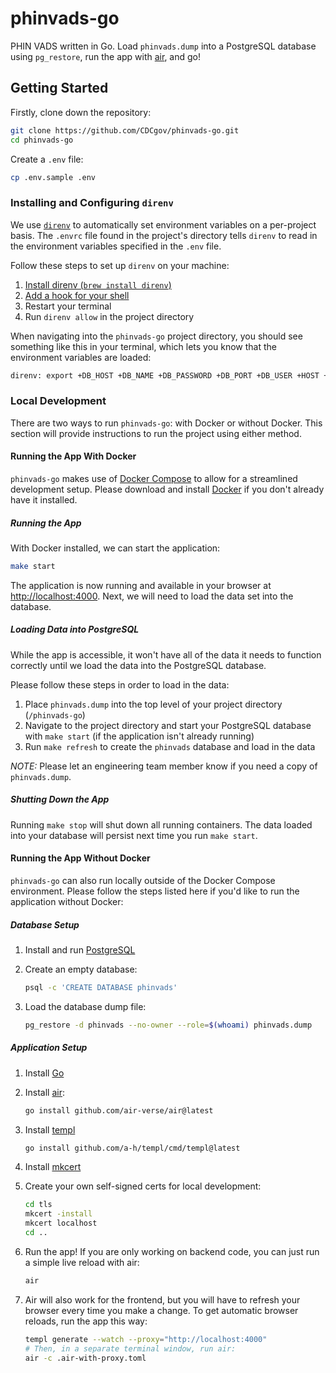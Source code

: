 # phinvads-go

PHIN VADS written in Go. Load `phinvads.dump` into a PostgreSQL database using `pg_restore`, run the app with [air](https://github.com/air-verse/air), and go!

## Getting Started

Firstly, clone down the repository:

```bash
git clone https://github.com/CDCgov/phinvads-go.git
cd phinvads-go
```

Create a `.env` file:

```bash
cp .env.sample .env
```

### Installing and Configuring `direnv`

We use [`direnv`](https://direnv.net/) to automatically set environment variables on a per-project basis. The `.envrc` file found in the project's directory tells `direnv` to read in the environment variables specified in the `.env` file.

Follow these steps to set up `direnv` on your machine:

1. [Install direnv (`brew install direnv`)](https://direnv.net/docs/installation.html)
2. [Add a hook for your shell](https://direnv.net/docs/hook.html)
3. Restart your terminal
4. Run `direnv allow` in the project directory

When navigating into the `phinvads-go` project directory, you should see something like this in your terminal, which lets you know that the environment variables are loaded:

```bash
direnv: export +DB_HOST +DB_NAME +DB_PASSWORD +DB_PORT +DB_USER +HOST +PORT
```

### Local Development

There are two ways to run `phinvads-go`: with Docker or without Docker. This section will provide instructions to run the project using either method.

#### Running the App With Docker

`phinvads-go` makes use of [Docker Compose](https://docs.docker.com/compose/) to allow for a streamlined development setup. Please download and install [Docker](https://www.docker.com/products/docker-desktop/) if you don't already have it installed.

##### Running the App

With Docker installed, we can start the application:

```bash
make start
```

The application is now running and available in your browser at [http://localhost:4000](http://localhost:4000/). Next, we will need to load the data set into the database.

##### Loading Data into PostgreSQL

While the app is accessible, it won't have all of the data it needs to function correctly until we load the data into the PostgreSQL database.

Please follow these steps in order to load in the data:

1. Place `phinvads.dump` into the top level of your project directory (`/phinvads-go`)
2. Navigate to the project directory and start your PostgreSQL database with `make start` (if the application isn't already running)
3. Run `make refresh` to create the `phinvads` database and load in the data

*NOTE:* Please let an engineering team member know if you need a copy of `phinvads.dump`.

##### Shutting Down the App

Running `make stop` will shut down all running containers. The data loaded into your database will persist next time you run `make start`.

#### Running the App Without Docker

`phinvads-go` can also run locally outside of the Docker Compose environment. Please follow the steps listed here if you'd like to run the application without Docker:

##### Database Setup

1. Install and run [PostgreSQL](https://www.postgresql.org/download/)
1. Create an empty database:

    ```bash
    psql -c 'CREATE DATABASE phinvads'
    ```

1. Load the database dump file:

    ```bash
    pg_restore -d phinvads --no-owner --role=$(whoami) phinvads.dump
    ```

##### Application Setup

1. Install [Go](https://go.dev/doc/install)
1. Install [air](https://github.com/air-verse/air):

    ```bash
    go install github.com/air-verse/air@latest
    ```

1. Install [templ](https://github.com/a-h/templ)

    ```bash
    go install github.com/a-h/templ/cmd/templ@latest
    ```

1. Install [mkcert](https://github.com/FiloSottile/mkcert)
1. Create your own self-signed certs for local development:  

    ```bash
    cd tls
    mkcert -install
    mkcert localhost
    cd ..
    ```

1. Run the app! If you are only working on backend code, you can just run a simple live reload with air:

    ```bash
    air
    ```

1. Air will also work for the frontend, but you will have to refresh your browser every time you make a change. To get automatic browser reloads, run the app this way:

    ```bash
    templ generate --watch --proxy="http://localhost:4000"
    # Then, in a separate terminal window, run air:
    air -c .air-with-proxy.toml
    ```
